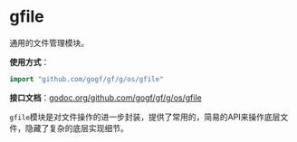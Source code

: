 
# gfile

通用的文件管理模块。

**使用方式**：
```go
import "github.com/gogf/gf/g/os/gfile"
```

**接口文档**：[godoc.org/github.com/gogf/gf/g/os/gfile](https://godoc.org/github.com/gogf/gf/g/os/gfile)

`gfile`模块是对文件操作的进一步封装，提供了常用的，简易的API来操作底层文件，隐藏了复杂的底层实现细节。
